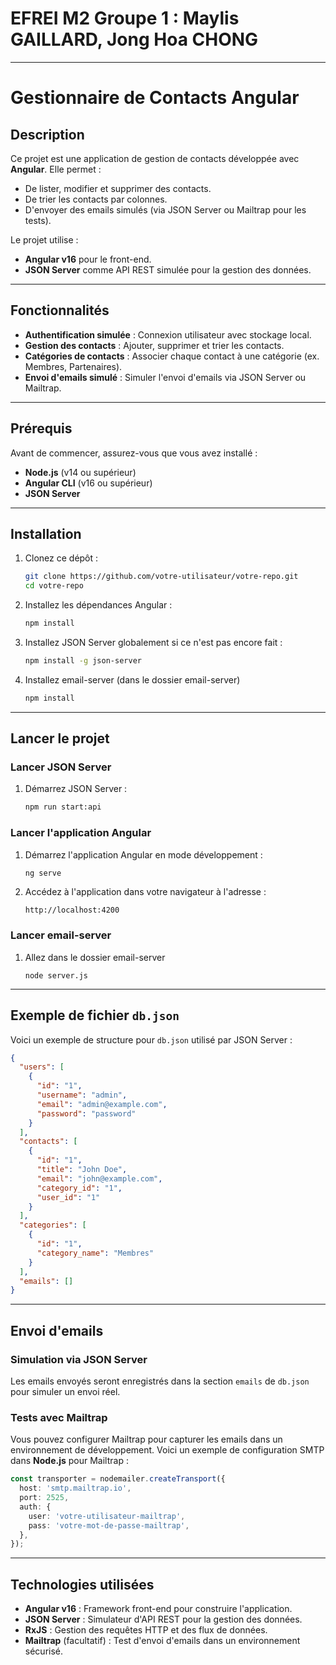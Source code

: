 # EFREI M2 Groupe 1 : Maylis GAILLARD, Jong Hoa CHONG
---
# Gestionnaire de Contacts Angular

## Description

Ce projet est une application de gestion de contacts développée avec **Angular**. Elle permet :
- De lister, modifier et supprimer des contacts.
- De trier les contacts par colonnes.
- D'envoyer des emails simulés (via JSON Server ou Mailtrap pour les tests).

Le projet utilise :
- **Angular v16** pour le front-end.
- **JSON Server** comme API REST simulée pour la gestion des données.

---

## Fonctionnalités

- **Authentification simulée** : Connexion utilisateur avec stockage local.
- **Gestion des contacts** : Ajouter, supprimer et trier les contacts.
- **Catégories de contacts** : Associer chaque contact à une catégorie (ex. Membres, Partenaires).
- **Envoi d'emails simulé** : Simuler l'envoi d'emails via JSON Server ou Mailtrap.

---

## Prérequis

Avant de commencer, assurez-vous que vous avez installé :
- **Node.js** (v14 ou supérieur)
- **Angular CLI** (v16 ou supérieur)
- **JSON Server**

---

## Installation

1. Clonez ce dépôt :
   ```bash
   git clone https://github.com/votre-utilisateur/votre-repo.git
   cd votre-repo
   ```

2. Installez les dépendances Angular :
   ```bash
   npm install
   ```

3. Installez JSON Server globalement si ce n'est pas encore fait :
   ```bash
   npm install -g json-server
   ```
   
4. Installez email-server (dans le dossier email-server)
   ```bash
   npm install
   ```
---

## Lancer le projet

### Lancer JSON Server
1. Démarrez JSON Server :
   ```bash
   npm run start:api
   ```

### Lancer l'application Angular
1. Démarrez l'application Angular en mode développement :
   ```bash
   ng serve
   ```
2. Accédez à l'application dans votre navigateur à l'adresse :
   ```
   http://localhost:4200
   ```
### Lancer email-server
1. Allez dans le dossier email-server
   ```
   node server.js
   ```
---

## Exemple de fichier `db.json`

Voici un exemple de structure pour `db.json` utilisé par JSON Server :

```json
{
  "users": [
    {
      "id": "1",
      "username": "admin",
      "email": "admin@example.com",
      "password": "password"
    }
  ],
  "contacts": [
    {
      "id": "1",
      "title": "John Doe",
      "email": "john@example.com",
      "category_id": "1",
      "user_id": "1"
    }
  ],
  "categories": [
    {
      "id": "1",
      "category_name": "Membres"
    }
  ],
  "emails": []
}
```

---

## Envoi d'emails

### Simulation via JSON Server
Les emails envoyés seront enregistrés dans la section `emails` de `db.json` pour simuler un envoi réel.

### Tests avec Mailtrap
Vous pouvez configurer Mailtrap pour capturer les emails dans un environnement de développement. Voici un exemple de configuration SMTP dans **Node.js** pour Mailtrap :
```typescript
const transporter = nodemailer.createTransport({
  host: 'smtp.mailtrap.io',
  port: 2525,
  auth: {
    user: 'votre-utilisateur-mailtrap',
    pass: 'votre-mot-de-passe-mailtrap',
  },
});
```

---

## Technologies utilisées

- **Angular v16** : Framework front-end pour construire l'application.
- **JSON Server** : Simulateur d'API REST pour la gestion des données.
- **RxJS** : Gestion des requêtes HTTP et des flux de données.
- **Mailtrap** (facultatif) : Test d'envoi d'emails dans un environnement sécurisé.
